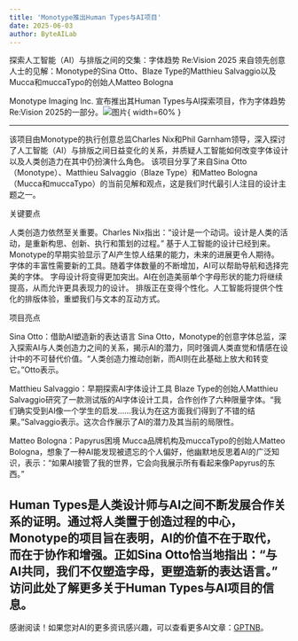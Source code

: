 ```yaml
---
title: 'Monotype推出Human Types与AI项目'
date: 2025-06-03
author: ByteAILab
---
```


探索人工智能（AI）与排版之间的交集：字体趋势 Re:Vision 2025
来自领先创意人士的见解：Monotype的Sina Otto、Blaze Type的Matthieu Salvaggio以及Mucca和muccaTypo的创始人Matteo Bologna

Monotype Imaging Inc. 宣布推出其Human Types与AI探索项目，作为字体趋势Re:Vision 2025的一部分。![图片](https://ai-techpark.com/wp-content/uploads/Monotype.jpg){ width=60% }

---

该项目由Monotype的执行创意总监Charles Nix和Phil Garnham领导，深入探讨了人工智能（AI）与排版之间日益变化的关系，并质疑人工智能如何改变字体设计以及人类创造力在其中仍扮演什么角色。
该项目分享了来自Sina Otto（Monotype）、Matthieu Salvaggio（Blaze Type）和Matteo Bologna（Mucca和muccaTypo）的当前见解和观点，这是我们时代最引人注目的设计主题之一。

关键要点

人类创造力依然至关重要。Charles Nix指出：“设计是一个动词。设计是人类的活动，是重新构思、创新、执行和策划的过程。”
基于人工智能的设计已经到来。Monotype的早期实验显示了AI产生惊人结果的能力，未来的进展更令人期待。
字体的丰富性需要新的工具。随着字体数量的不断增加，AI可以帮助导航和选择完美的字体。
字母设计将变得更加突出。AI在创造美丽单个字母形状的能力将继续提高，从而允许更具表现力的设计。
排版正在变得个性化。人工智能将提供个性化的排版体验，重塑我们与文本的互动方式。

项目亮点

Sina Otto：借助AI塑造新的表达语言
Sina Otto，Monotype的创意字体总监，深入探索AI与人类创造力之间的关系，揭示AI的潜力，同时强调人类直觉和情感在设计中的不可替代价值。“人类创造力推动创新，而AI则在此基础上放大和转变它。”Otto表示。

Matthieu Salvaggio：早期探索AI字体设计工具
Blaze Type的创始人Matthieu Salvaggio研究了一款测试版的AI字体设计工具，合作创作了六种限量字体。“我们确实受到AI像一个学生的启发……我认为在这方面我们得到了不错的结果。”Salvaggio表示。这次合作展示了AI的潜力及其当前的局限性。

Matteo Bologna：Papyrus困境
Mucca品牌机构及muccaTypo的创始人Matteo Bologna，想象了一种AI能发现被遗忘的个人偏好，他幽默地反思着AI的广泛知识，表示：“如果AI接管了我的世界，它会向我展示所有看起来像Papyrus的东西。”

Human Types是人类设计师与AI之间不断发展合作关系的证明。通过将人类置于创造过程的中心，Monotype的项目旨在表明，AI的价值不在于取代，而在于协作和增强。正如Sina Otto恰当地指出：“与AI共同，我们不仅塑造字母，更塑造新的表达语言。”
访问此处了解更多关于Human Types与AI项目的信息。
---
感谢阅读！如果您对AI的更多资讯感兴趣，可以查看更多AI文章：[GPTNB](https://gptnb.com)。